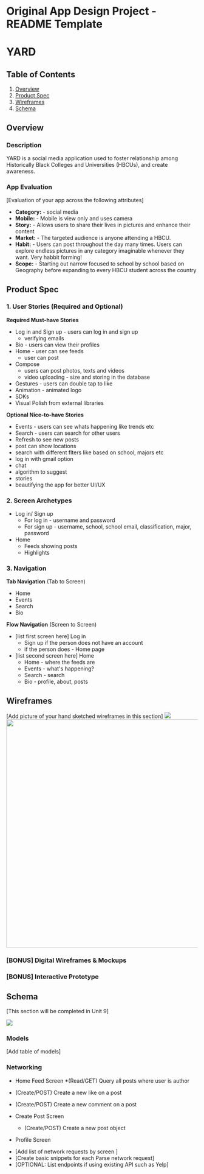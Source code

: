 Original App Design Project - README Template
===

# YARD

## Table of Contents
1. [Overview](#Overview)
3. [Product Spec](#Product-Spec)
4. [Wireframes](#Wireframes)
5. [Schema](#Schema)

## Overview
### Description
YARD is a social media application used to foster relationship among Historically Black Colleges and Universities (HBCUs), and create awareness.

### App Evaluation
[Evaluation of your app across the following attributes]
- **Category:** - social media 
- **Mobile:** - Mobile is view only and uses camera
- **Story:** - Allows users to share their lives in pictures and enhance their content 
- **Market:** - The targeted audience is anyone attending a HBCU.  
- **Habit:** - Users can post throughout the day many times. Users can explore endless pictures in any category imaginable whenever they want. Very habbit forming!
- **Scope:** - Starting out narrow focused to school by school based on Geography before expanding to every HBCU student across the country


## Product Spec

### 1. User Stories (Required and Optional)

**Required Must-have Stories**

* Log in and Sign up - users can log in and sign up
    * verifying emails
* Bio - users can view their profiles
* Home - user can see feeds 
    * user can post 
* Compose
    * users can post photos, texts and videos
    * video uploading - size and storing in the database
* Gestures - users can double tap to like 
* Animation - animated logo
* SDKs
* Visual Polish from external libraries

**Optional Nice-to-have Stories**
* Events - users can see whats happening like trends etc 
* Search - users can search for other users
* Refresh to see new posts
* post can show locations 
* search with different flters like based on school, majors etc
* log in with gmail option
* chat
* algorithm to suggest 
* stories
* beautifying the app for better UI/UX


### 2. Screen Archetypes

* Log in/ Sign up
   * For log in - username and password
   * For sign up - username, school, school email, classification, major, password
* Home
   * Feeds showing posts 
   * Highlights

### 3. Navigation

**Tab Navigation** (Tab to Screen)

* Home
* Events
* Search
* Bio

**Flow Navigation** (Screen to Screen)
* [list first screen here] Log in 
   * Sign up if the person does not have an account 
   * if the person does - Home page
* [list second screen here] Home 
   * Home - where the feeds are 
   * Events - what's happening?
   * Search - search 
   * Bio - profile, about, posts 


## Wireframes
[Add picture of your hand sketched wireframes in this section]
![](https://i.imgur.com/5G7EMNl.jpg)
<img src="YOUR_WIREFRAME_IMAGE_URL" width=600>

### [BONUS] Digital Wireframes & Mockups

### [BONUS] Interactive Prototype

## Schema 
[This section will be completed in Unit 9]

![](https://i.imgur.com/QnmjMnm.jpg)

### Models
[Add table of models]
### Networking

* Home Feed Screen
   *(Read/GET) Query all posts where user is author
* (Create/POST) Create a new like on a post

* (Create/POST) Create a new comment on a post

* Create Post Screen
   * (Create/POST) Create a new post object
* Profile Screen


- [Add list of network requests by screen ]
- [Create basic snippets for each Parse network request]
- [OPTIONAL: List endpoints if using existing API such as Yelp]
